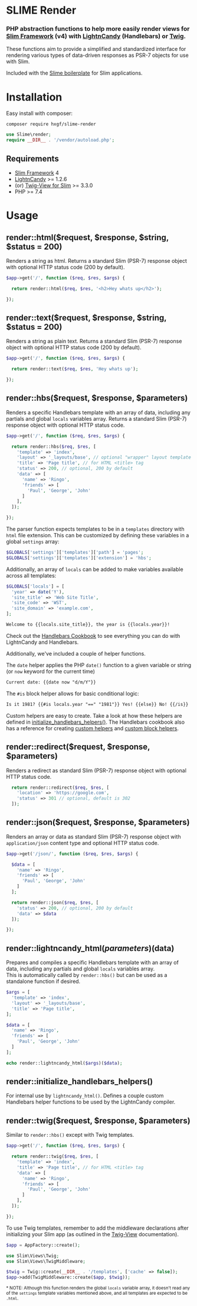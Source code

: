 # SLIME Render

### PHP abstraction functions to help more easily render views for [Slim Framework](https://www.slimframework.com/) (v4) with [LightnCandy](https://github.com/zordius/lightncandy) (Handlebars) or [Twig](https://github.com/slimphp/Twig-View).

These functions aim to provide a simplified and standardized interface for rendering various types of data-driven responses as PSR-7 objects for use with Slim.

Included with the [Slime boilerplate](https://github.com/hxgf/slime) for Slim applications.

# Installation
Easy install with composer:
```
composer require hxgf/slime-render
```
```php
use Slime\render;
require __DIR__ . '/vendor/autoload.php';
```

## Requirements
- [Slim Framework](https://www.slimframework.com/) 4
- [LightnCandy](https://github.com/zordius/lightncandy) >= 1.2.6
- (or) [Twig-View for Slim](https://github.com/slimphp/Twig-View) >= 3.3.0
- PHP >= 7.4


# Usage
## render::html($request, $response, $string, $status = 200)
Renders a string as html. Returns a standard Slim (PSR-7) response object with optional HTTP status code (200 by default).
```php
$app->get('/', function ($req, $res, $args) {

  return render::html($req, $res, '<h2>Hey whats up</h2>');

});
```


## render::text($request, $response, $string, $status = 200)
Renders a string as plain text. Returns a standard Slim (PSR-7) response object with optional HTTP status code (200 by default).
```php
$app->get('/', function ($req, $res, $args) {

  return render::text($req, $res, 'Hey whats up');

});
```


## render::hbs($request, $response, $parameters)
Renders a specific Handlebars template with an array of data, including any partials and global `locals` variables array. Returns a standard Slim (PSR-7) response object with optional HTTP status code.
```php
$app->get('/', function ($req, $res, $args) {

  return render::hbs($req, $res, [
    'template' => 'index',
    'layout' => '_layouts/base', // optional "wrapper" layout template
    'title' => 'Page title', // for HTML <title> tag
    'status' => 200, // optional, 200 by default
    'data' => [
      'name' => 'Ringo',
      'friends' => [
        'Paul', 'George', 'John'
      ]
    ],
  ]);

});
```

The parser function expects templates to be in a `templates` directory with `html` file extension. This can be customized by defining these variables in a global `settings` array:
```php
$GLOBALS['settings']['templates']['path'] = 'pages';
$GLOBALS['settings']['templates']['extension'] = 'hbs';
```

Additionally, an array of `locals` can be added to make variables available across all templates:
```php
$GLOBALS['locals'] = [
  'year' => date('Y'),
  'site_title' => 'Web Site Title',
  'site_code' => 'WST',
  'site_domain' => 'example.com',
];
```
```html
Welcome to {{locals.site_title}}, the year is {{locals.year}}!
```

Check out the [Handlebars Cookbook](https://zordius.github.io/HandlebarsCookbook/) to see everything you can do with LightnCandy and Handlebars.

Additionally, we've included a couple of helper functions.

The `date` helper applies the PHP `date()` function to a given variable or string (or `now` keyword for the current time)
```html
Current date: {{date now "d/m/Y"}}
```
The `#is` block helper allows for basic conditional logic:
```html
Is it 1981? {{#is locals.year "==" "1981"}} Yes! {{else}} No! {{/is}}
```

Custom helpers are easy to create. Take a look at how these helpers are defined in [initialize_handlebars_helpers()](https://github.com/hxgf/slime-render/blob/74e6e4a89a90a2490196a4d50d7466855820dd3a/src/render.php#L46). The Handlebars cookbook also has a reference for creating [custom helpers](https://zordius.github.io/HandlebarsCookbook/0021-customhelper.html) and [custom block helpers](https://zordius.github.io/HandlebarsCookbook/0022-blockhelper.html).

## render::redirect($request, $response, $parameters)
Renders a redirect as standard Slim (PSR-7) response object with optional HTTP status code.
```php
  return render::redirect($req, $res, [
    'location' => 'https://google.com',
    'status' => 301 // optional, default is 302
  ]);
```

## render::json($request, $response, $parameters)
Renders an array or data as standard Slim (PSR-7) response object with `application/json` content type and optional HTTP status code.
```php
$app->get('/json/', function ($req, $res, $args) {

  $data = [
    'name' => 'Ringo',
    'friends' => [
      'Paul', 'George', 'John'
    ]
  ];

  return render::json($req, $res, [
    'status' => 200, // optional, 200 by default
    'data' => $data
  ]);

});
```

## render::lightncandy_html($parameters)($data)
Prepares and compiles a specific Handlebars template with an array of data, including any partials and global `locals` variables array.<br />
This is automatically called by `render::hbs()` but can be used as a standalone function if desired.
```php
$args = [
  'template' => 'index',
  'layout' => '_layouts/base',
  'title' => 'Page title',
];

$data = [
  'name' => 'Ringo',
  'friends' => [
    'Paul', 'George', 'John'
  ]
];

echo render::lightncandy_html($args)($data);
```

## render::initialize_handlebars_helpers()
For internal use by `lightncandy_html()`. Defines a couple custom Handlebars helper functions to be used by the LightnCandy compiler.


## render::twig($request, $response, $parameters)
Similar to `render::hbs()` except with Twig templates.
```php
$app->get('/', function ($req, $res, $args) {

  return render::twig($req, $res, [
    'template' => 'index',
    'title' => 'Page title', // for HTML <title> tag
    'data' => [
      'name' => 'Ringo',
      'friends' => [
        'Paul', 'George', 'John'
      ]
    ],
  ]);

});
```
To use Twig templates, remember to add the middleware declarations after initializing your Slim app (as outlined in the [Twig-View](https://github.com/slimphp/Twig-View) documentation). 
```php
$app = AppFactory::create();

use Slim\Views\Twig;
use Slim\Views\TwigMiddleware;

$twig = Twig::create(__DIR__ . '/templates', ['cache' => false]);
$app->add(TwigMiddleware::create($app, $twig));
```
<sub>\* NOTE: Although this function renders the global `locals` variable array, it doesn't read any of the `settings` template variables mentioned above, and all templates are expected to be `.html`.</sub>